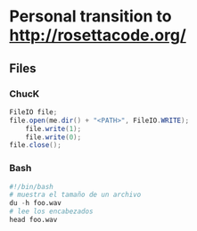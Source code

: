 # Personal transition to http://rosettacode.org/

## Files

### ChucK

```java
FileIO file;
file.open(me.dir() + "<PATH>", FileIO.WRITE);
    file.write(1);
    file.write(0);
file.close();
```

### Bash

```python
#!/bin/bash
# muestra el tamaño de un archivo
du -h foo.wav 
# lee los encabezados
head foo.wav 



    
```


